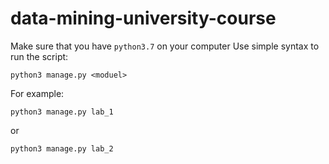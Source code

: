 # data-mining-university-course

Make sure that you have `python3.7` on your computer
Use simple syntax to run the script:
```shell script
python3 manage.py <moduel>
```
For example:
```shell script
python3 manage.py lab_1
```
or
```shell script
python3 manage.py lab_2
```
